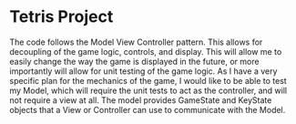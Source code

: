 # Tetris Project

The code follows the Model View Controller pattern. This allows for decoupling of the game logic, controls, and display. This will allow me to easily change the way the game is displayed in the future, or more importantly will allow for unit testing of the game logic. As I have a very specific plan for the mechanics of the game, I would like to be able to test my Model, which will require the unit tests to act as the controller, and will not require a view at all. The model provides GameState and KeyState objects that a View or Controller can use to communicate with the Model.

